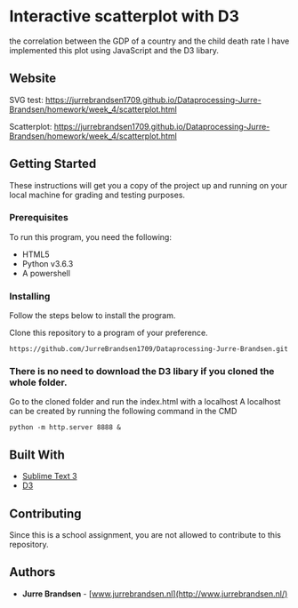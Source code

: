 # Interactive scatterplot with D3

the correlation between the GDP of a country and the child death rate
I have implemented this plot using JavaScript and the D3 libary. 

## Website
SVG test:
https://jurrebrandsen1709.github.io/Dataprocessing-Jurre-Brandsen/homework/week_4/scatterplot.html

Scatterplot:
https://jurrebrandsen1709.github.io/Dataprocessing-Jurre-Brandsen/homework/week_4/scatterplot.html

## Getting Started

These instructions will get you a copy of the project up and running on your local machine for grading and testing purposes.

### Prerequisites

To run this program, you need the following:

* HTML5
* Python v3.6.3
* A powershell

### Installing

Follow the steps below to install the program.

Clone this repository to a program of your preference.

```
https://github.com/JurreBrandsen1709/Dataprocessing-Jurre-Brandsen.git
```

### There is no need to download the D3 libary if you cloned the whole folder.

Go to the cloned folder and run the index.html with a localhost
A localhost can be created by running the following command in the CMD

```
python -m http.server 8888 &
```

## Built With

* [Sublime Text 3](https://www.sublimetext.com/3)
* [D3](https://d3js.org/)

## Contributing

Since this is a school assignment, you are not allowed to contribute to this repository.

## Authors

* **Jurre Brandsen** - [www.jurrebrandsen.nl](http://www.jurrebrandsen.nl/)
